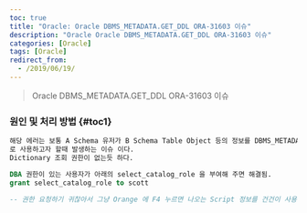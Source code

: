```yaml
---
toc: true
title: "Oracle: Oracle DBMS_METADATA.GET_DDL ORA-31603 이슈"
description: "Oracle Oracle DBMS_METADATA.GET_DDL ORA-31603 이슈"
categories: [Oracle]
tags: [Oracle]
redirect_from:
  - /2019/06/19/
---
```


> Oracle DBMS_METADATA.GET_DDL ORA-31603 이슈

### 원인 및 처리 방법 {#toc1}

```md
해당 에러는 보통 A Schema 유저가 B Schema Table Object 등의 정보를 DBMS_METADATA.GET_DDL
로 사용하고자 할때 발생하는 이슈 이다. 
Dictionary 조회 권한이 없는듯 하다.

```

```sql
DBA 권한이 있는 사용자가 아래의 select_catalog_role 을 부여해 주면 해결됨.
grant select_catalog_role to scott

-- 권한 요청하기 귀찮아서 그냥 Orange 에 F4 누르면 나오는 Script 정보를 건건이 사용중.. -_-+

```

[^1]: This is a footnote.

[kramdown]: https://kramdown.gettalong.org/
[My Blog]: https://marindie.github.io